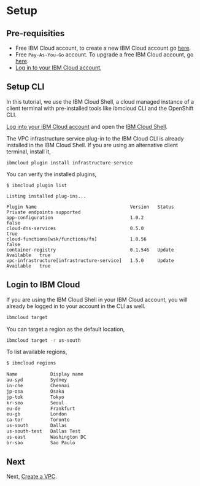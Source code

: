 # Setup

## Pre-requisities

* Free IBM Cloud account, to create a new IBM Cloud account go [here](https://ibm.github.io/workshop-setup/NEWACCOUNT/).
* Free `Pay-As-You-Go` account. To upgrade a free IBM Cloud account, go [here](https://ibm.github.io/workshop-setup/PAYASYOUGO/).
* [Log in to your IBM Cloud account](https://ibm.github.io/workshop-setup/IBMCLOUD/),

## Setup CLI

In this tutorial, we use the IBM Cloud Shell, a cloud managed instance of a client terminal with pre-installed tools like ibmcloud CLI and the OpenShift CLI.

[Log into your IBM Cloud account](https://ibm.github.io/workshop-setup/IBMCLOUD/) and open the [IBM Cloud Shell](https://cloud.ibm.com/shell).

The VPC infrastructure service plug-in to the IBM Cloud CLI is already installed in the IBM Cloud Shell. If you are using an alternative client terminal, install it,

```console
ibmcloud plugin install infrastructure-service
```

You can verify the installed plugins,

```console
$ ibmcloud plugin list

Listing installed plug-ins...

Plugin Name                                  Version   Status             Private endpoints supported   
app-configuration                            1.0.2                        false   
cloud-dns-services                           0.5.0                        true   
cloud-functions[wsk/functions/fn]            1.0.56                       false   
container-registry                           0.1.546   Update Available   true   
vpc-infrastructure[infrastructure-service]   1.5.0     Update Available   true     
```

## Login to IBM Cloud

If you are using the IBM Cloud Shell in your IBM Cloud account, you will already be logged in to your account in the CLI as well.

```bash
ibmcloud target
```

You can target a region as the default location,

```bash
ibmcloud target -r us-south
```

To list available regions,

```bash
$ ibmcloud regions

Name            Display name
au-syd          Sydney
in-che          Chennai
jp-osa          Osaka
jp-tok          Tokyo
kr-seo          Seoul
eu-de           Frankfurt
eu-gb           London
ca-tor          Toronto
us-south        Dallas
us-south-test   Dallas Test
us-east         Washington DC
br-sao          Sao Paulo
```

## Next

Next, [Create a VPC](2_create_vpc.md).
